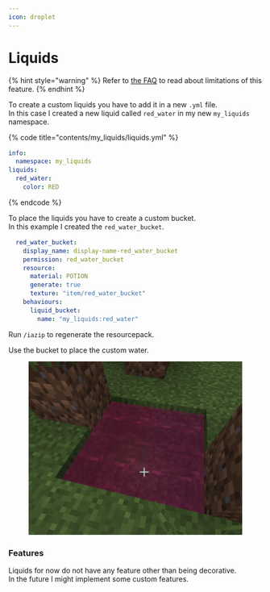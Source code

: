 ```yaml
---
icon: droplet
---
```


# Liquids

{% hint style="warning" %}
Refer to [the FAQ](../../faq/liquids-issues.md) to read about limitations of this feature.
{% endhint %}

To create a custom liquids you have to add it in a new `.yml` file.\
In this case I created a new liquid called `red_water` in my new `my_liquids` namespace.

{% code title="contents/my_liquids/liquids.yml" %}
```yaml
info:
  namespace: my_liquids
liquids:
  red_water:
    color: RED
```
{% endcode %}

To place the liquids you have to create a custom bucket.\
In this example I created the `red_water_bucket`.

```yaml
  red_water_bucket:
    display_name: display-name-red_water_bucket
    permission: red_water_bucket
    resource:
      material: POTION
      generate: true
      texture: "item/red_water_bucket"
    behaviours:
      liquid_bucket:
        name: "my_liquids:red_water"
```

Run `/iazip` to regenerate the resourcepack.

Use the bucket to place the custom water.

<figure><img src="../../.gitbook/assets/image (1) (1).png" alt=""><figcaption></figcaption></figure>

### Features

Liquids for now do not have any feature other than being decorative.\
In the future I might implement some custom features.
